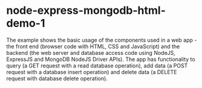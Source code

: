 # node-express-mongodb-html-demo-1

The example shows the basic usage of the components used in a web app - the front end (browser code with HTML, CSS and JavaScript) and the backend (the web server and database access code using NodeJS, ExpressJS and MongoDB NodeJS Driver APIs). The app has functionality to query (a GET request with a read database operation), add data (a POST request with a database insert operation) and delete data (a DELETE request with database delete operation).
